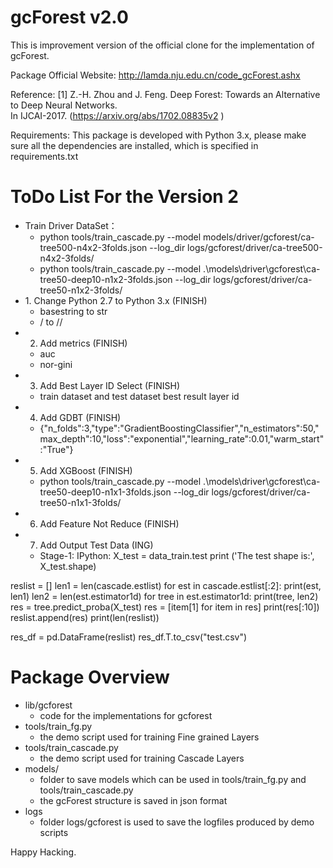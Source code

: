 gcForest v2.0
========
This is improvement version of the official clone for the implementation of gcForest.

Package Official Website: http://lamda.nju.edu.cn/code_gcForest.ashx                      

Reference: [1] Z.-H. Zhou and J. Feng. Deep Forest: Towards an Alternative to Deep Neural Networks.               
            In IJCAI-2017.  (https://arxiv.org/abs/1702.08835v2 )                                                 

Requirements: This package is developed with Python 3.x, please make sure all the dependencies are installed,  which is specified in requirements.txt                                                                            


ToDo List For the Version 2
========
- Train Driver DataSet：
  - python tools/train_cascade.py --model models/driver/gcforest/ca-tree500-n4x2-3folds.json --log_dir logs/gcforest/driver/ca-tree500-n4x2-3folds/
  - python tools/train_cascade.py --model .\models\driver\gcforest\ca-tree50-deep10-n1x2-3folds.json --log_dir logs/gcforest/driver/ca-tree50-n1x2-3folds/
- ​1. Change Python 2.7 to Python 3.x (FINISH)
  - basestring to str
  - / to //
- 2. Add metrics (FINISH)
  - auc
  - nor-gini
- 3. Add Best Layer ID Select (FINISH)
  - train dataset and test dataset best result layer id
- 4. Add GDBT (FINISH)
  - {"n_folds":3,"type":"GradientBoostingClassifier","n_estimators":50,"max_depth":10,"loss":"exponential","learning_rate":0.01,"warm_start":"True"}
- 5. Add XGBoost (FINISH)
  - python tools/train_cascade.py --model .\models\driver\gcforest\ca-tree50-deep10-n1x1-3folds.json --log_dir logs/gcforest/driver/ca-tree50-n1x1-3folds/
- 6. Add Feature Not Reduce (FINISH)
- 7. Add Output Test Data (ING)
  - Stage-1: IPython: 
X_test = data_train.test
print ('The test shape is:', X_test.shape)

reslist = []
len1 = len(cascade.estlist)
for est in cascade.estlist[:2]:
  print(est, len1)
  len2 = len(est.estimator1d)
  for tree in est.estimator1d:
    print(tree, len2)
    res = tree.predict_proba(X_test)
    res = [item[1] for item in res]
    print(res[:10])
    reslist.append(res)
print(len(reslist))

res_df = pd.DataFrame(reslist)
res_df.T.to_csv("test.csv")

Package Overview
========
* lib/gcforest
    - code for the implementations for gcforest
* tools/train_fg.py
    - the demo script used for training Fine grained Layers
* tools/train_cascade.py
    - the demo script used for training Cascade Layers
* models/
    - folder to save models which can be used in tools/train_fg.py and tools/train_cascade.py
    - the gcForest structure is saved in json format
* logs
    - folder logs/gcforest is used to save the logfiles produced by demo scripts


Happy Hacking.